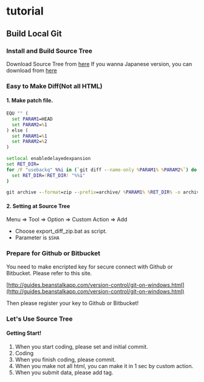 # tutorial
## Build Local Git
### Install and Build Source Tree
Download Source Tree from [here](https://www.sourcetreeapp.com/)
If you wanna Japanese version, you can download from [here](https://ja.atlassian.com/software/sourcetree/overview/)

### Easy to Make Diff(Not all HTML)
#### 1. Make patch file.

```export_diff_zip.bat
EQU "" (
  set PARAM1=HEAD
  set PARAM2=%1
) else (
  set PARAM1=%1
  set PARAM2=%2
)
 
setlocal enabledelayedexpansion
set RET_DIR=
for /F "usebackq" %%i in (`git diff --name-only %PARAM1% %PARAM2%`) do (
  set RET_DIR=!RET_DIR! "%%i"
)
 
git archive --format=zip --prefix=archive/ %PARAM1% %RET_DIR% -o archive.zip
```

#### 2. Setting at Source Tree
Menu => Tool => Option => Custom Action => Add

- Choose export_diff_zip.bat as script.
- Parameter is ```$SHA```

### Prepare for Github or Bitbucket
You need to make encripted key for secure connect with Github or Bitbucket. Please refer to this site.

[http://guides.beanstalkapp.com/version-control/git-on-windows.html](http://guides.beanstalkapp.com/version-control/git-on-windows.html)

Then please register your key to Github or Bitbucket!

### Let's Use Source Tree
#### Getting Start!
1. When you start coding, please set and initial commit. 
2. Coding
3. When you finish coding, please commit.
4. When you make not all html, you can make it in 1 sec by custom action.
5. When you submit data, please add tag.

